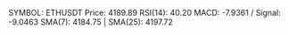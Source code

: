 SYMBOL: ETHUSDT
Price: 4189.89
RSI(14): 40.20
MACD: -7.9361 / Signal: -9.0463
SMA(7): 4184.75 | SMA(25): 4197.72
